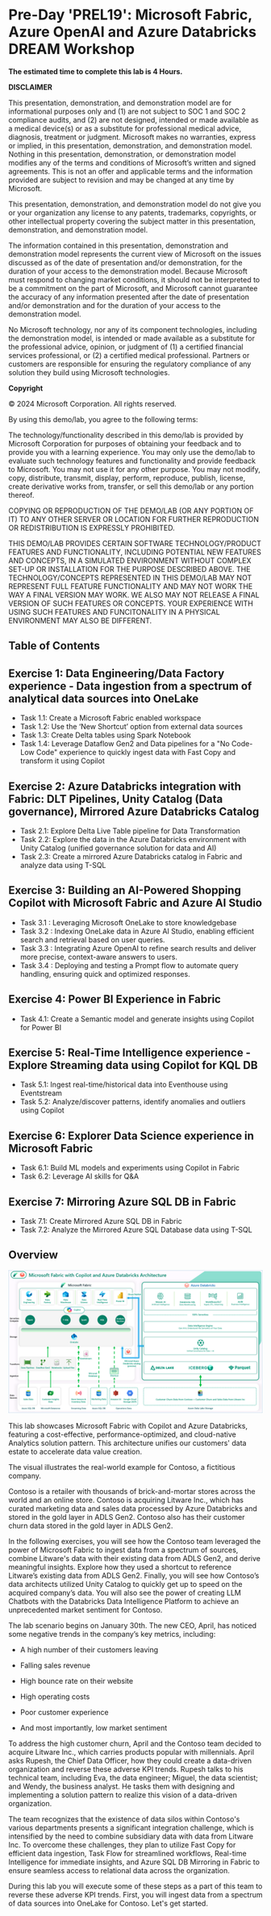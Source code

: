 
# Pre-Day 'PREL19': Microsoft Fabric, Azure OpenAI and Azure Databricks DREAM Workshop 
**The estimated time to complete this lab is 4 Hours.**

**DISCLAIMER**

This presentation, demonstration, and demonstration model are for informational purposes only and (1) are not subject to SOC 1 and SOC 2 compliance audits, and (2) are not designed, intended or made available as a medical device(s) or as a substitute for professional medical advice, diagnosis, treatment or judgment. Microsoft makes no warranties, express or implied, in this presentation, demonstration, and demonstration model. Nothing in this presentation, demonstration, or demonstration model modifies any of the terms and conditions of Microsoft’s written and signed agreements. This is not an offer and applicable terms and the information provided are subject to revision and may be changed at any time by Microsoft.

This presentation, demonstration, and demonstration model do not give you or your organization any license to any patents, trademarks, copyrights, or other intellectual property covering the subject matter in this presentation, demonstration, and demonstration model.

The information contained in this presentation, demonstration and demonstration model represents the current view of Microsoft on the issues discussed as of the date of presentation and/or demonstration, for the duration of your access to the demonstration model. Because Microsoft must respond to changing market conditions, it should not be interpreted to be a commitment on the part of Microsoft, and Microsoft cannot guarantee the accuracy of any information presented after the date of presentation and/or demonstration and for the duration of your access to the demonstration model.

No Microsoft technology, nor any of its component technologies, including the demonstration model, is intended or made available as a substitute for the professional advice, opinion, or judgment of (1) a certified financial services professional, or (2) a certified medical professional. Partners or customers are responsible for ensuring the regulatory compliance of any solution they build using Microsoft technologies.

**Copyright**

© 2024 Microsoft Corporation. All rights reserved. 

By using this demo/lab, you agree to the following terms:

The technology/functionality described in this demo/lab is provided by Microsoft Corporation for purposes of obtaining your feedback and to provide you with a learning experience. You may only use the demo/lab to evaluate such technology features and functionality and provide feedback to Microsoft. You may not use it for any other purpose. You may not modify, copy, distribute, transmit, display, perform, reproduce, publish, license, create derivative works from, transfer, or sell this demo/lab or any portion thereof.

COPYING OR REPRODUCTION OF THE DEMO/LAB (OR ANY PORTION OF IT) TO ANY OTHER SERVER OR LOCATION FOR FURTHER REPRODUCTION OR REDISTRIBUTION IS EXPRESSLY PROHIBITED.

THIS DEMO/LAB PROVIDES CERTAIN SOFTWARE TECHNOLOGY/PRODUCT FEATURES AND FUNCTIONALITY, INCLUDING POTENTIAL NEW FEATURES AND CONCEPTS, IN A SIMULATED ENVIRONMENT WITHOUT COMPLEX SET-UP OR INSTALLATION FOR THE PURPOSE DESCRIBED ABOVE. THE TECHNOLOGY/CONCEPTS REPRESENTED IN THIS DEMO/LAB MAY NOT REPRESENT FULL FEATURE FUNCTIONALITY AND MAY NOT WORK THE WAY A FINAL VERSION MAY WORK. WE ALSO MAY NOT RELEASE A FINAL VERSION OF SUCH FEATURES OR CONCEPTS. YOUR EXPERIENCE WITH USING SUCH FEATURES AND FUNCITONALITY IN A PHYSICAL ENVIRONMENT MAY ALSO BE DIFFERENT.

## Table of Contents
 
## Exercise 1: Data Engineering/Data Factory experience - Data ingestion from a spectrum of analytical data sources into OneLake
 
 - Task 1.1: Create a Microsoft Fabric enabled workspace
 - Task 1.2: Use the ‘New Shortcut’ option from external data sources
 - Task 1.3: Create Delta tables using Spark Notebook
 - Task 1.4: Leverage Dataflow Gen2 and Data pipelines for a "No Code-Low Code" experience to quickly ingest data with Fast Copy and transform it using Copilot

## Exercise 2: Azure Databricks integration with Fabric: DLT Pipelines, Unity Catalog (Data governance), Mirrored Azure Databricks Catalog

 - Task 2.1: Explore Delta Live Table pipeline for Data Transformation
 - Task 2.2: Explore the data in the Azure Databricks environment with Unity Catalog (unified governance solution for data and AI)
 - Task 2.3: Create a mirrored Azure Databricks catalog in Fabric and analyze data using T-SQL

## Exercise 3: Building an AI-Powered Shopping Copilot with Microsoft Fabric and Azure AI Studio

- Task 3.1 :  Leveraging Microsoft OneLake to store knowledgebase
- Task 3.2 : Indexing OneLake data in Azure AI Studio, enabling efficient search and retrieval based on user queries.
- Task 3.3 : Integrating Azure OpenAI to refine search results and deliver more precise, context-aware answers to users.
- Task 3.4 : Deploying and testing a Prompt flow to automate query handling, ensuring quick and optimized responses.
 
## Exercise 4: Power BI Experience in Fabric
 
- Task 4.1: Create a Semantic model and generate insights using Copilot for Power BI

## Exercise 5: Real-Time Intelligence experience - Explore Streaming data using Copilot for KQL DB
 
- Task 5.1: Ingest real-time/historical data into Eventhouse using Eventstream
- Task 5.2: Analyze/discover patterns, identify anomalies and outliers using Copilot

## Exercise 6: Explorer Data Science experience in Microsoft Fabric
 
- Task 6.1: Build ML models and experiments using Copilot in Fabric
- Task 6.2: Leverage AI skills for Q&A 

## Exercise 7: Mirroring Azure SQL DB in Fabric
- Task 7.1: Create Mirrored Azure SQL DB in Fabric
- Task 7.2: Analyze the Mirrored Azure SQL Database data using T-SQL

## Overview
![buildarch.png](media/labMedia/ignite_architecture_diagram.png)

This lab showcases Microsoft Fabric with Copilot and Azure Databricks, featuring a cost-effective, performance-optimized, and cloud-native Analytics solution pattern. This architecture unifies our customers' data estate to accelerate data value creation.
 
The visual illustrates the real-world example for Contoso, a fictitious company.

Contoso is a retailer with thousands of brick-and-mortar stores across the world and an online store. Contoso is acquiring Litware Inc., which has curated marketing data and sales data processed by Azure Databricks and stored in the gold layer in ADLS Gen2. Contoso also has their customer churn data stored in the gold layer in ADLS Gen2.

In the following exercises, you will see how the Contoso team leveraged the power of Microsoft Fabric to ingest data from a spectrum of sources, combine Litware's data with their existing data from ADLS Gen2, and derive meaningful insights. Explore how they used a shortcut to reference Litware’s existing data from ADLS Gen2. Finally, you will see how Contoso’s data architects utilized Unity Catalog to quickly get up to speed on the acquired company’s data. You will also see the power of creating LLM Chatbots with the Databricks Data Intelligence Platform to achieve an unprecedented market sentiment for Contoso.

The lab scenario begins on January 30th. The new CEO, April, has noticed some negative trends in the company’s key metrics, including:

- A high number of their customers leaving

- Falling sales revenue

- High bounce rate on their website

- High operating costs

- Poor customer experience

- And most importantly, low market sentiment

To address the high customer churn, April and the Contoso team decided to acquire Litware Inc., which carries products popular with millennials. April asks Rupesh, the Chief Data Officer, how they could create a data-driven organization and reverse these adverse KPI trends. Rupesh talks to his technical team, including Eva, the data engineer; Miguel, the data scientist; and Wendy, the business analyst. He tasks them with designing and implementing a solution pattern to realize this vision of a data-driven organization. 

The team recognizes that the existence of data silos within Contoso's various departments presents a significant integration challenge, which is intensified by the need to combine subsidiary data with data from Litware Inc. To overcome these challenges, they plan to utilize Fast Copy for efficient data ingestion, Task Flow for streamlined workflows, Real-time Intelligence for immediate insights, and Azure SQL DB Mirroring in Fabric to ensure seamless access to relational data across the organization.

During this lab you will execute some of these steps as a part of this team to reverse these adverse KPI trends. First, you will ingest data from a spectrum of data sources into OneLake for Contoso. Let's get started.
 
